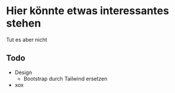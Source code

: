 # Hier könnte etwas interessantes stehen

Tut es aber nicht

## Todo

- Design
  - Bootstrap durch Tailwind ersetzen
- xox
